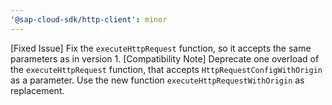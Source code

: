 ```yaml
---
'@sap-cloud-sdk/http-client': minor
---
```


[Fixed Issue] Fix the `executeHttpRequest` function, so it accepts the same parameters as in version 1.
[Compatibility Note] Deprecate one overload of the `executeHttpRequest` function, that accepts `HttpRequestConfigWithOrigin` as a parameter. Use the new function `executeHttpRequestWithOrigin` as replacement.
